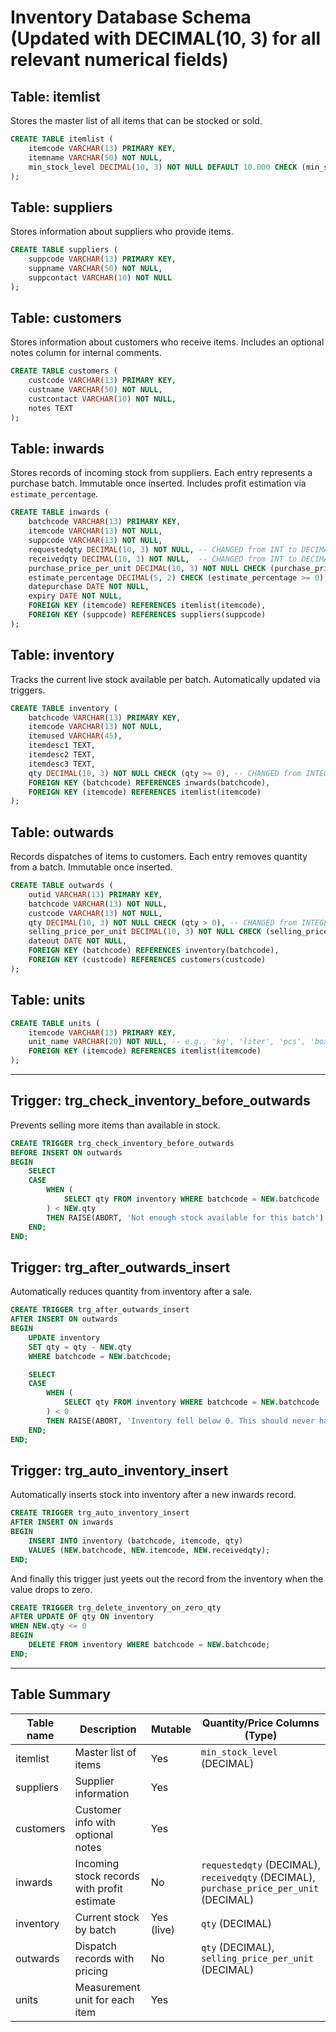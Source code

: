 
# Inventory Database Schema (Updated with DECIMAL(10, 3) for all relevant numerical fields)

## Table: itemlist

Stores the master list of all items that can be stocked or sold.

```sql
CREATE TABLE itemlist (
    itemcode VARCHAR(13) PRIMARY KEY,
    itemname VARCHAR(50) NOT NULL,
    min_stock_level DECIMAL(10, 3) NOT NULL DEFAULT 10.000 CHECK (min_stock_level >= 0)
);
```

## Table: suppliers

Stores information about suppliers who provide items.

```sql
CREATE TABLE suppliers (
    suppcode VARCHAR(13) PRIMARY KEY,
    suppname VARCHAR(50) NOT NULL,
    suppcontact VARCHAR(10) NOT NULL
);
```

## Table: customers

Stores information about customers who receive items. Includes an optional notes column for internal comments.

```sql
CREATE TABLE customers (
    custcode VARCHAR(13) PRIMARY KEY,
    custname VARCHAR(50) NOT NULL,
    custcontact VARCHAR(10) NOT NULL,
    notes TEXT
);
```

## Table: inwards

Stores records of incoming stock from suppliers. Each entry represents a purchase batch. Immutable once inserted.
Includes profit estimation via `estimate_percentage`.

```sql
CREATE TABLE inwards (
    batchcode VARCHAR(13) PRIMARY KEY,
    itemcode VARCHAR(13) NOT NULL,
    suppcode VARCHAR(13) NOT NULL,
    requestedqty DECIMAL(10, 3) NOT NULL, -- CHANGED from INT to DECIMAL(10, 3)
    receivedqty DECIMAL(10, 3) NOT NULL,  -- CHANGED from INT to DECIMAL(10, 3)
    purchase_price_per_unit DECIMAL(10, 3) NOT NULL CHECK (purchase_price_per_unit >= 0), -- CHANGED DECIMAL(10, 2) to DECIMAL(10, 3)
    estimate_percentage DECIMAL(5, 2) CHECK (estimate_percentage >= 0),
    datepurchase DATE NOT NULL,
    expiry DATE NOT NULL,
    FOREIGN KEY (itemcode) REFERENCES itemlist(itemcode),
    FOREIGN KEY (suppcode) REFERENCES suppliers(suppcode)
);
```

## Table: inventory

Tracks the current live stock available per batch. Automatically updated via triggers.

```sql
CREATE TABLE inventory (
    batchcode VARCHAR(13) PRIMARY KEY,
    itemcode VARCHAR(13) NOT NULL,
    itemused VARCHAR(45),
    itemdesc1 TEXT,
    itemdesc2 TEXT,
    itemdesc3 TEXT,
    qty DECIMAL(10, 3) NOT NULL CHECK (qty >= 0), -- CHANGED from INTEGER to DECIMAL(10, 3)
    FOREIGN KEY (batchcode) REFERENCES inwards(batchcode),
    FOREIGN KEY (itemcode) REFERENCES itemlist(itemcode)
);
```

## Table: outwards

Records dispatches of items to customers. Each entry removes quantity from a batch. Immutable once inserted.

```sql
CREATE TABLE outwards (
    outid VARCHAR(13) PRIMARY KEY,
    batchcode VARCHAR(13) NOT NULL,
    custcode VARCHAR(13) NOT NULL,
    qty DECIMAL(10, 3) NOT NULL CHECK (qty > 0), -- CHANGED from INTEGER to DECIMAL(10, 3)
    selling_price_per_unit DECIMAL(10, 3) NOT NULL CHECK (selling_price_per_unit >= 0), -- CHANGED DECIMAL(10, 2) to DECIMAL(10, 3)
    dateout DATE NOT NULL,
    FOREIGN KEY (batchcode) REFERENCES inventory(batchcode),
    FOREIGN KEY (custcode) REFERENCES customers(custcode)
);
```

## Table: units

```sql
CREATE TABLE units (
    itemcode VARCHAR(13) PRIMARY KEY,
    unit_name VARCHAR(20) NOT NULL, -- e.g., 'kg', 'liter', 'pcs', 'box'
    FOREIGN KEY (itemcode) REFERENCES itemlist(itemcode)
);
```

---

## Trigger: trg_check_inventory_before_outwards

Prevents selling more items than available in stock.

```sql
CREATE TRIGGER trg_check_inventory_before_outwards
BEFORE INSERT ON outwards
BEGIN
    SELECT
    CASE
        WHEN (
            SELECT qty FROM inventory WHERE batchcode = NEW.batchcode
        ) < NEW.qty
        THEN RAISE(ABORT, 'Not enough stock available for this batch')
    END;
END;
```

## Trigger: trg_after_outwards_insert

Automatically reduces quantity from inventory after a sale.

```sql
CREATE TRIGGER trg_after_outwards_insert
AFTER INSERT ON outwards
BEGIN
    UPDATE inventory
    SET qty = qty - NEW.qty
    WHERE batchcode = NEW.batchcode;

    SELECT
    CASE
        WHEN (
            SELECT qty FROM inventory WHERE batchcode = NEW.batchcode
        ) < 0
        THEN RAISE(ABORT, 'Inventory fell below 0. This should never happen.')
    END;
END;
```

## Trigger: trg_auto_inventory_insert

Automatically inserts stock into inventory after a new inwards record.

```sql
CREATE TRIGGER trg_auto_inventory_insert
AFTER INSERT ON inwards
BEGIN
    INSERT INTO inventory (batchcode, itemcode, qty)
    VALUES (NEW.batchcode, NEW.itemcode, NEW.receivedqty);
END;
```

And finally this trigger just yeets out the record from the 
inventory when the value drops to zero.
```sql
CREATE TRIGGER trg_delete_inventory_on_zero_qty
AFTER UPDATE OF qty ON inventory
WHEN NEW.qty <= 0
BEGIN
    DELETE FROM inventory WHERE batchcode = NEW.batchcode;
END;
```

---

## Table Summary

| Table name | Description                                 | Mutable    | Quantity/Price Columns (Type) |
| ---------- | ------------------------------------------- | ---------- | ----------------------------- |
| itemlist   | Master list of items                        | Yes        | `min_stock_level` (DECIMAL)   |
| suppliers  | Supplier information                        | Yes        |                               |
| customers  | Customer info with optional notes           | Yes        |                               |
| inwards    | Incoming stock records with profit estimate | No         | `requestedqty` (DECIMAL), `receivedqty` (DECIMAL), `purchase_price_per_unit` (DECIMAL) |
| inventory  | Current stock by batch                      | Yes (live) | `qty` (DECIMAL)               |
| outwards   | Dispatch records with pricing               | No         | `qty` (DECIMAL), `selling_price_per_unit` (DECIMAL) |
| units      | Measurement unit for each item              | Yes        |                               |
